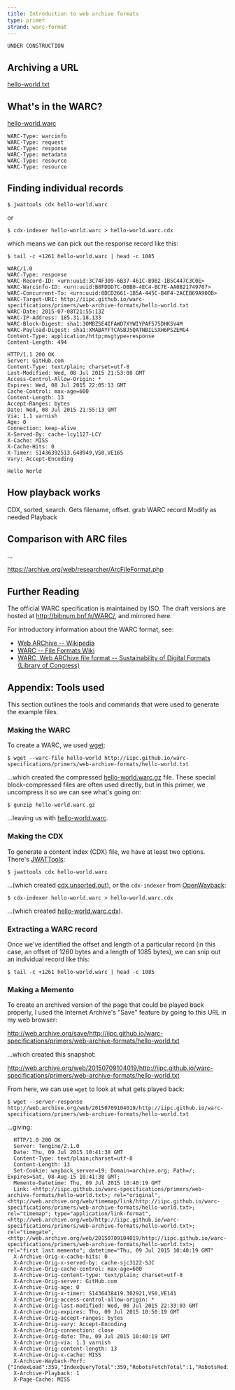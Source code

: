 ```yaml
---
title: Introduction to web archive formats
type: primer
strand: warc-format
---
```


~~~
UNDER CONSTRUCTION
~~~

Archiving a URL
---------------

[hello-world.txt](./hello-world.txt)

What's in the WARC?
-------------------

[hello-world.warc](./hello-world.warc)

~~~
WARC-Type: warcinfo
WARC-Type: request
WARC-Type: response
WARC-Type: metadata
WARC-Type: resource
WARC-Type: resource
~~~

Finding individual records
--------------------------

    $ jwattools cdx hello-world.warc

or

    $ cdx-indexer hello-world.warc > hello-world.warc.cdx

which means we can pick out the response record like this:

    $ tail -c +1261 hello-world.warc | head -c 1085

~~~
WARC/1.0
WARC-Type: response
WARC-Record-ID: <urn:uuid:3C74F309-6B37-461C-B982-1B5C447C3C0E>
WARC-Warcinfo-ID: <urn:uuid:B8FDDD7C-DBB0-4EC4-BC7E-AA0B21749707>
WARC-Concurrent-To: <urn:uuid:8DCD2661-1B5A-445C-B4F4-2ACEB69A900B>
WARC-Target-URI: http://iipc.github.io/warc-specifications/primers/web-archive-formats/hello-world.txt
WARC-Date: 2015-07-08T21:55:13Z
WARC-IP-Address: 185.31.18.133
WARC-Block-Digest: sha1:3OMBZSE4IFAWD7XYWIYPAF575DHKSV4M
WARC-Payload-Digest: sha1:XMABAYFTCASBJ5QATNBILSXH6PSZEMG4
Content-Type: application/http;msgtype=response
Content-Length: 494

HTTP/1.1 200 OK
Server: GitHub.com
Content-Type: text/plain; charset=utf-8
Last-Modified: Wed, 08 Jul 2015 21:53:08 GMT
Access-Control-Allow-Origin: *
Expires: Wed, 08 Jul 2015 22:05:13 GMT
Cache-Control: max-age=600
Content-Length: 13
Accept-Ranges: bytes
Date: Wed, 08 Jul 2015 21:55:13 GMT
Via: 1.1 varnish
Age: 0
Connection: keep-alive
X-Served-By: cache-lcy1127-LCY
X-Cache: MISS
X-Cache-Hits: 0
X-Timer: S1436392513.648949,VS0,VE165
Vary: Accept-Encoding

Hello World

~~~

How playback works
------------------

CDX, sorted, search. Gets filename, offset.
grab WARC record
Modify as needed
Playback

Comparison with ARC files
-------------------------

...

<https://archive.org/web/researcher/ArcFileFormat.php>


Further Reading
---------------

The official WARC specification is maintained by ISO. The draft versions are hosted at <http://bibnum.bnf.fr/WARC/>, and mirrored here.

For introductory information about the WARC format, see:

* [Web ARChive -- Wikipedia](http://en.wikipedia.org/wiki/Web_ARChive)
* [WARC -- File Formats Wiki](http://fileformats.archiveteam.org/wiki/WARC)
* [WARC, Web ARChive file format -- Sustainability of Digital Formats (Library of Congress)](http://www.digitalpreservation.gov/formats/fdd/fdd000236.shtml)



Appendix: Tools used
--------------------

This section outlines the tools and commands that were used to generate the example files.

### Making the WARC ###

To create a WARC, we used [wget](http://www.gnu.org/software/wget/):

    $ wget --warc-file hello-world http://iipc.github.io/warc-specifications/primers/web-archive-formats/hello-world.txt

...which created the compressed [hello-world.warc.gz](./hello-world.warc.gz) file. These special block-compressed files are often used directly, but in this primer, we uncompress it so we can see what's going on:

    $ gunzip hello-world.warc.gz

...leaving us with [hello-world.warc](./hello-world.warc).

### Making the CDX ###

To generate a content index (CDX) file, we have at least two options. There's [JWATTools](https://sbforge.org/display/JWAT/JWAT-Tools):

    $ jwattools cdx hello-world.warc

...(which created [cdx.unsorted.out](./cdx.unsorted.out)), or the ```cdx-indexer``` from [OpenWayback](https://github.com/iipc/openwayback):

    $ cdx-indexer hello-world.warc > hello-world.warc.cdx

...(which created [hello-world.warc.cdx](./hello-world.warc.cdx)).

### Extracting a WARC record ###

Once we've identified the offset and length of a particular record (in this case, an offset of 1260 bytes and a length of 1085 bytes), we can snip out an individual record like this:

    $ tail -c +1261 hello-world.warc | head -c 1085


### Making a Memento ###

To create an archived version of the page that could be played back properly, I used the Internet Archive's "Save" feature by going to this URL in my web browser: 

http://web.archive.org/save/http://iipc.github.io/warc-specifications/primers/web-archive-formats/hello-world.txt

...which created this snapshot:

http://web.archive.org/web/20150709104019/http://iipc.github.io/warc-specifications/primers/web-archive-formats/hello-world.txt

From here, we can use ```wget``` to look at what gets played back:

    $ wget --server-response http://web.archive.org/web/20150709104019/http://iipc.github.io/warc-specifications/primers/web-archive-formats/hello-world.txt

...giving:

~~~
  HTTP/1.0 200 OK
  Server: Tengine/2.1.0
  Date: Thu, 09 Jul 2015 10:41:38 GMT
  Content-Type: text/plain;charset=utf-8
  Content-Length: 13
  Set-Cookie: wayback_server=19; Domain=archive.org; Path=/; Expires=Sat, 08-Aug-15 10:41:38 GMT;
  Memento-Datetime: Thu, 09 Jul 2015 10:40:19 GMT
  Link: <http://iipc.github.io/warc-specifications/primers/web-archive-formats/hello-world.txt>; rel="original", <http://web.archive.org/web/timemap/link/http://iipc.github.io/warc-specifications/primers/web-archive-formats/hello-world.txt>; rel="timemap"; type="application/link-format", <http://web.archive.org/web/http://iipc.github.io/warc-specifications/primers/web-archive-formats/hello-world.txt>; rel="timegate", <http://web.archive.org/web/20150709104019/http://iipc.github.io/warc-specifications/primers/web-archive-formats/hello-world.txt>; rel="first last memento"; datetime="Thu, 09 Jul 2015 10:40:19 GMT"
  X-Archive-Orig-x-cache-hits: 0
  X-Archive-Orig-x-served-by: cache-sjc3122-SJC
  X-Archive-Orig-cache-control: max-age=600
  X-Archive-Orig-content-type: text/plain; charset=utf-8
  X-Archive-Orig-server: GitHub.com
  X-Archive-Orig-age: 0
  X-Archive-Orig-x-timer: S1436438419.302921,VS0,VE141
  X-Archive-Orig-access-control-allow-origin: *
  X-Archive-Orig-last-modified: Wed, 08 Jul 2015 22:33:03 GMT
  X-Archive-Orig-expires: Thu, 09 Jul 2015 10:50:19 GMT
  X-Archive-Orig-accept-ranges: bytes
  X-Archive-Orig-vary: Accept-Encoding
  X-Archive-Orig-connection: close
  X-Archive-Orig-date: Thu, 09 Jul 2015 10:40:19 GMT
  X-Archive-Orig-via: 1.1 varnish
  X-Archive-Orig-content-length: 13
  X-Archive-Orig-x-cache: MISS
  X-Archive-Wayback-Perf: {"IndexLoad":359,"IndexQueryTotal":359,"RobotsFetchTotal":1,"RobotsRedis":1,"RobotsTotal":1,"Total":371,"WArcResource":10}
  X-Archive-Playback: 1
  X-Page-Cache: MISS
~~~
